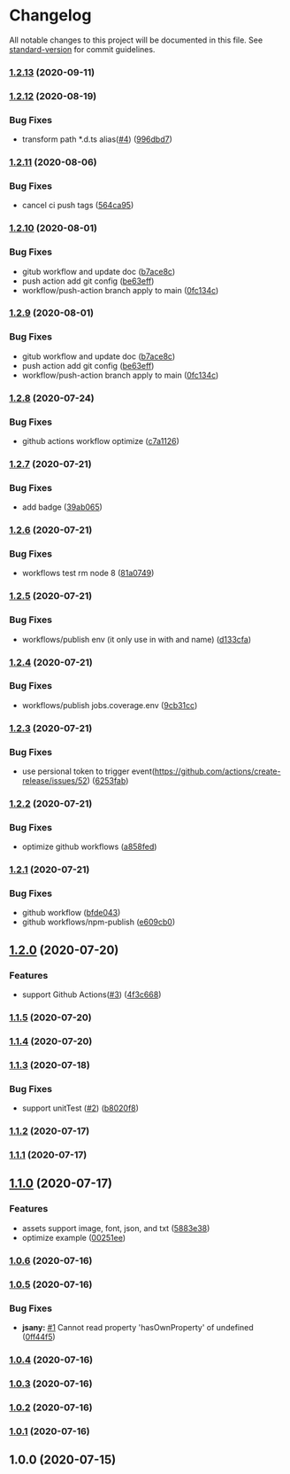 # Changelog

All notable changes to this project will be documented in this file. See [standard-version](https://github.com/conventional-changelog/standard-version) for commit guidelines.

### [1.2.13](https://github.com/jsany/log-filesize-webpack-plugin/compare/v1.2.12...v1.2.13) (2020-09-11)

### [1.2.12](https://github.com/jsany/log-filesize-webpack-plugin/compare/v1.2.11...v1.2.12) (2020-08-19)

### Bug Fixes

- transform path \*.d.ts alias([#4](https://github.com/jsany/log-filesize-webpack-plugin/issues/4)) ([996dbd7](https://github.com/jsany/log-filesize-webpack-plugin/commit/996dbd77c7b6e82f8d839a46e366e4bfedd856d6))

### [1.2.11](https://github.com/jsany/log-filesize-webpack-plugin/compare/v1.2.10...v1.2.11) (2020-08-06)

### Bug Fixes

- cancel ci push tags ([564ca95](https://github.com/jsany/log-filesize-webpack-plugin/commit/564ca95bbe5b1b2280d6c2039ff45998becb0bc8))

### [1.2.10](https://github.com/jsany/log-filesize-webpack-plugin/compare/v1.2.8...v1.2.10) (2020-08-01)

### Bug Fixes

- gitub workflow and update doc ([b7ace8c](https://github.com/jsany/log-filesize-webpack-plugin/commit/b7ace8ccdc518e3e77297b6bf8f1924f0fc2f7cb))
- push action add git config ([be63eff](https://github.com/jsany/log-filesize-webpack-plugin/commit/be63eff69aa1feb9d8e4d09468faa9570e0e714c))
- workflow/push-action branch apply to main ([0fc134c](https://github.com/jsany/log-filesize-webpack-plugin/commit/0fc134c4b1bd48d9e22d990521eacfa7c3e6569e))

### [1.2.9](https://github.com/jsany/log-filesize-webpack-plugin/compare/v1.2.8...v1.2.9) (2020-08-01)

### Bug Fixes

- gitub workflow and update doc ([b7ace8c](https://github.com/jsany/log-filesize-webpack-plugin/commit/b7ace8ccdc518e3e77297b6bf8f1924f0fc2f7cb))
- push action add git config ([be63eff](https://github.com/jsany/log-filesize-webpack-plugin/commit/be63eff69aa1feb9d8e4d09468faa9570e0e714c))
- workflow/push-action branch apply to main ([0fc134c](https://github.com/jsany/log-filesize-webpack-plugin/commit/0fc134c4b1bd48d9e22d990521eacfa7c3e6569e))

### [1.2.8](https://github.com/jsany/log-filesize-webpack-plugin/compare/v1.2.7...v1.2.8) (2020-07-24)

### Bug Fixes

- github actions workflow optimize ([c7a1126](https://github.com/jsany/log-filesize-webpack-plugin/commit/c7a1126a05985169ffd0e04ff4dbcf5dc05b363c))

### [1.2.7](https://github.com/jsany/log-filesize-webpack-plugin/compare/v1.2.6...v1.2.7) (2020-07-21)

### Bug Fixes

- add badge ([39ab065](https://github.com/jsany/log-filesize-webpack-plugin/commit/39ab0658f494dca6c8eb3101e19ae7f805907f65))

### [1.2.6](https://github.com/jsany/log-filesize-webpack-plugin/compare/v1.2.5...v1.2.6) (2020-07-21)

### Bug Fixes

- workflows test rm node 8 ([81a0749](https://github.com/jsany/log-filesize-webpack-plugin/commit/81a074972ad36480fd3326d6c6660902c6d56dca))

### [1.2.5](https://github.com/jsany/log-filesize-webpack-plugin/compare/v1.2.4...v1.2.5) (2020-07-21)

### Bug Fixes

- workflows/publish env (it only use in with and name) ([d133cfa](https://github.com/jsany/log-filesize-webpack-plugin/commit/d133cfaa603fcecc2a73908f6ffc0045171ac683))

### [1.2.4](https://github.com/jsany/log-filesize-webpack-plugin/compare/v1.2.3...v1.2.4) (2020-07-21)

### Bug Fixes

- workflows/publish jobs.coverage.env ([9cb31cc](https://github.com/jsany/log-filesize-webpack-plugin/commit/9cb31ccfdfbaab1436d4d66bde08e1dd9db10305))

### [1.2.3](https://github.com/jsany/log-filesize-webpack-plugin/compare/v1.2.2...v1.2.3) (2020-07-21)

### Bug Fixes

- use persional token to trigger event(https://github.com/actions/create-release/issues/52) ([6253fab](https://github.com/jsany/log-filesize-webpack-plugin/commit/6253fabcfa3adf307e03e43f16cbef7ee1253d1e))

### [1.2.2](https://github.com/jsany/log-filesize-webpack-plugin/compare/v1.2.1...v1.2.2) (2020-07-21)

### Bug Fixes

- optimize github workflows ([a858fed](https://github.com/jsany/log-filesize-webpack-plugin/commit/a858fedea1c163d5daea951d0a4dd41f72781544))

### [1.2.1](https://github.com/jsany/log-filesize-webpack-plugin/compare/v1.2.0...v1.2.1) (2020-07-21)

### Bug Fixes

- github workflow ([bfde043](https://github.com/jsany/log-filesize-webpack-plugin/commit/bfde043fca1318db381911affe25c31cbc960673))
- github workflows/npm-publish ([e609cb0](https://github.com/jsany/log-filesize-webpack-plugin/commit/e609cb066e7ba07d8181a1842d21bdbb2bbb2a85))

## [1.2.0](https://github.com/jsany/log-filesize-webpack-plugin/compare/v1.1.5...v1.2.0) (2020-07-20)

### Features

- support Github Actions([#3](https://github.com/jsany/log-filesize-webpack-plugin/issues/3)) ([4f3c668](https://github.com/jsany/log-filesize-webpack-plugin/commit/4f3c668e3132e0de264a9d3af57e5f7470612ed6))

### [1.1.5](https://github.com/jsany/log-filesize-webpack-plugin/compare/v1.1.4...v1.1.5) (2020-07-20)

### [1.1.4](https://github.com/jsany/log-filesize-webpack-plugin/compare/v1.1.3...v1.1.4) (2020-07-20)

### [1.1.3](https://github.com/jsany/log-filesize-webpack-plugin/compare/v1.1.2...v1.1.3) (2020-07-18)

### Bug Fixes

- support unitTest ([#2](https://github.com/jsany/log-filesize-webpack-plugin/issues/2)) ([b8020f8](https://github.com/jsany/log-filesize-webpack-plugin/commit/b8020f81d2dc55a1e65e5c00007e26ce1a69c9d1))

### [1.1.2](https://github.com/jsany/log-filesize-webpack-plugin/compare/v1.1.1...v1.1.2) (2020-07-17)

### [1.1.1](https://github.com/jsany/log-filesize-webpack-plugin/compare/v1.1.0...v1.1.1) (2020-07-17)

## [1.1.0](https://github.com/jsany/log-filesize-webpack-plugin/compare/v1.0.6...v1.1.0) (2020-07-17)

### Features

- assets support image, font, json, and txt ([5883e38](https://github.com/jsany/log-filesize-webpack-plugin/commit/5883e383c407c7f88b182a172ccabcf6124f2d95))
- optimize example ([00251ee](https://github.com/jsany/log-filesize-webpack-plugin/commit/00251eeca262419295e64d06a88c804bbba3467d))

### [1.0.6](https://github.com/jsany/log-filesize-webpack-plugin/compare/v1.0.5...v1.0.6) (2020-07-16)

### [1.0.5](https://github.com/jsany/log-filesize-webpack-plugin/compare/v1.0.4...v1.0.5) (2020-07-16)

### Bug Fixes

- **jsany:** [#1](https://github.com/jsany/log-filesize-webpack-plugin/issues/1) Cannot read property 'hasOwnProperty' of undefined ([0ff44f5](https://github.com/jsany/log-filesize-webpack-plugin/commit/0ff44f5521d3dd146ebf83b9869fb9e0e2b5cb3c))

### [1.0.4](https://github.com/jsany/log-filesize-webpack-plugin/compare/v1.0.3...v1.0.4) (2020-07-16)

### [1.0.3](https://github.com/jsany/log-filesize-webpack-plugin/compare/v1.0.2...v1.0.3) (2020-07-16)

### [1.0.2](https://github.com/jsany/log-filesize-webpack-plugin/compare/v1.0.1...v1.0.2) (2020-07-16)

### [1.0.1](https://github.com/jsany/log-filesize-webpack-plugin/compare/v1.0.0...v1.0.1) (2020-07-16)

## 1.0.0 (2020-07-15)
